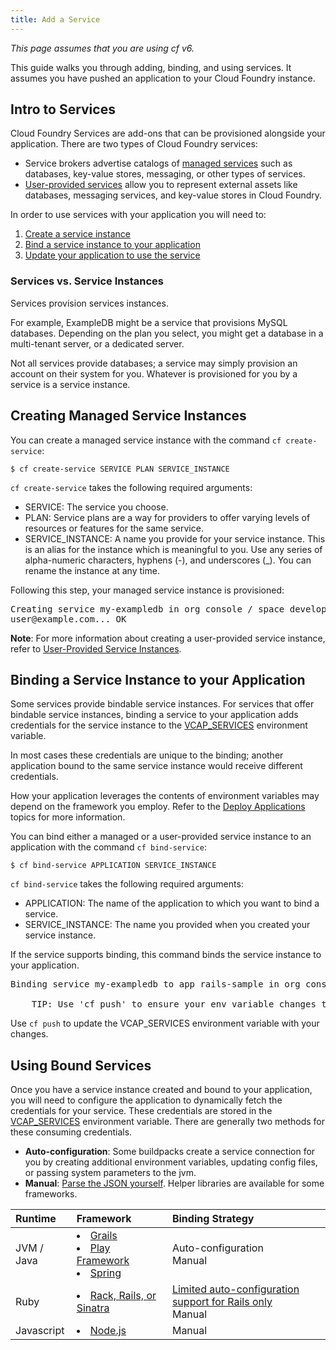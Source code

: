 ```yaml
---
title: Add a Service
---
```


_This page assumes that you are using cf v6._

This guide walks you through adding, binding, and using services.
It assumes you have pushed an application to your Cloud Foundry instance.

## <a id='intro'></a>Intro to Services ##

Cloud Foundry Services are add-ons that can be provisioned alongside your
application.
There are two types of Cloud Foundry services:

 - Service brokers advertise catalogs of [managed services](./managed.html) such as databases, key-value stores, messaging, or other types of services.
 - [User-provided services](./user-provided.html) allow you to represent external assets like databases, messaging services, and key-value stores in Cloud Foundry.

In order to use services with your application you will need to:

1. [Create a service instance](#create)
1. [Bind a service instance to your application](#bind)
1. [Update your application to use the service](#use)

### Services vs. Service Instances

Services provision services instances.

For example, ExampleDB might be a service that provisions MySQL databases.
Depending on the plan you select, you might get a database in a multi-tenant
server, or a dedicated server.

Not all services provide databases; a service may simply provision an account on
their system for you.
Whatever is provisioned for you by a service is a service instance.

## <a id='create'></a>Creating Managed Service Instances ##

You can create a managed service instance with the command `cf create-service`:

```
$ cf create-service SERVICE PLAN SERVICE_INSTANCE
````

`cf create-service` takes the following required arguments:

* SERVICE: The service you choose.
* PLAN: Service plans are a way for providers to offer varying levels
of resources or features for the same service.
* SERVICE\_INSTANCE: A name you provide for your service instance.
This is an alias for the instance which is meaningful to you.
Use any series of alpha-numeric characters, hyphens (-), and underscores (_).
You can rename the instance at any time.

Following this step, your managed service instance is provisioned:

<pre class="terminal">
Creating service my-exampledb in org console / space development as
user@example.com... OK
</pre>

**Note**: For more information about creating a user-provided service instance,
refer to [User-Provided Service Instances](./user-provided.html).

## <a id='bind'></a>Binding a Service Instance to your Application ##

Some services provide bindable service instances.
For services that offer bindable service instances, binding a service to your
application adds credentials for the service instance to the
[VCAP_SERVICES](../deploy-apps/environment-variable.html#VCAP_SERVICES)
environment variable.

In most cases these credentials are unique to the binding; another application
bound to the same service instance would receive different credentials.

How your application leverages the contents of environment variables may depend
on the framework you employ.
Refer to the [Deploy Applications](../deploy-apps/index.html) topics for more information.

You can bind either a managed or a user-provided service instance to an
application with the command `cf bind-service`:

```
$ cf bind-service APPLICATION SERVICE_INSTANCE
```

`cf bind-service` takes the following required arguments:

* APPLICATION: The name of the application to which you want to bind a service.
* SERVICE\_INSTANCE: The name you provided when you created your service
instance.

If the service supports binding, this command binds the service instance to your
application.

<pre class="terminal">
Binding service my-exampledb to app rails-sample in org console / space development as user@example.com... OK

	TIP: Use 'cf push' to ensure your env variable changes take effect
</pre>

Use `cf push` to update the VCAP_SERVICES environment variable with your
changes.

## <a id='use'></a>Using Bound Services ##

Once you have a service instance created and bound to your application, you will
need to configure the application to dynamically fetch the credentials for your
service.
These credentials are stored in the
[VCAP_SERVICES](../deploy-apps/environment-variable.html#VCAP_SERVICES)
environment variable.
There are generally two methods for these consuming credentials.

* **Auto-configuration**: Some buildpacks create a service connection for you
by creating additional environment variables, updating config files, or passing
system parameters to the jvm.
* **Manual**: [Parse the JSON yourself](../deploy-apps/environment-variable.html#app). Helper libraries are
available for some frameworks.

| Runtime    | Framework  | Binding Strategy         |
| :--------- |:---------- |:-------------            |
| JVM / Java | <li>[Grails][g] <li>[Play Framework][p] <li>[Spring][s] | Auto-configuration<br/>Manual |
| Ruby       | <li>[Rack, Rails, or Sinatra](./ruby-service-bindings.html) |  [Limited auto-configuration support for Rails only](./ruby-service-bindings.html#auto-config)<br/>Manual |
| Javascript | <li>[Node.js](./node-service-bindings.html) | Manual |

[g]: ./grails-service-bindings.html
[p]: ./play-service-bindings.html
[s]: ./spring-service-bindings.html

